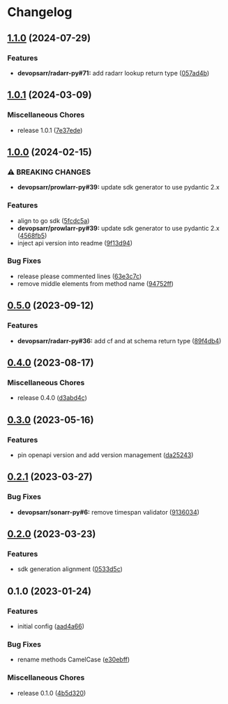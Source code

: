 # Changelog

## [1.1.0](https://github.com/devopsarr/radarr-go/compare/v1.0.1...v1.1.0) (2024-07-29)


### Features

* **devopsarr/radarr-py#71:** add radarr lookup return type ([057ad4b](https://github.com/devopsarr/radarr-go/commit/057ad4b2a9091f629b9a2a8f18960f31bd0dc290))

## [1.0.1](https://github.com/devopsarr/radarr-go/compare/v1.0.0...v1.0.1) (2024-03-09)


### Miscellaneous Chores

* release 1.0.1 ([7e37ede](https://github.com/devopsarr/radarr-go/commit/7e37ede6d6a7167062a08b7712574dc12c208568))

## [1.0.0](https://github.com/devopsarr/radarr-go/compare/v0.5.0...v1.0.0) (2024-02-15)


### ⚠ BREAKING CHANGES

* **devopsarr/prowlarr-py#39:** update sdk generator to use pydantic 2.x

### Features

* align to go sdk ([5fcdc5a](https://github.com/devopsarr/radarr-go/commit/5fcdc5ae1c355f6c46608f8a8ee534c203a35b42))
* **devopsarr/prowlarr-py#39:** update sdk generator to use pydantic 2.x ([4568fb5](https://github.com/devopsarr/radarr-go/commit/4568fb56e3f596ed1f7e1fdc5a80224b3cccb89c))
* inject api version into readme ([9f13d94](https://github.com/devopsarr/radarr-go/commit/9f13d947832f4b2266ed237e2a0997025155b7b3))


### Bug Fixes

* release please commented lines ([63e3c7c](https://github.com/devopsarr/radarr-go/commit/63e3c7cf26ebc4936999f79c03f41279271cffe8))
* remove middle elements from method name ([94752ff](https://github.com/devopsarr/radarr-go/commit/94752ff3b7a2616cfb51ba9be8d9e294dc31ae90))

## [0.5.0](https://github.com/devopsarr/radarr-go/compare/v0.4.0...v0.5.0) (2023-09-12)


### Features

* **devopsarr/radarr-py#36:** add cf and at schema return type ([89f4db4](https://github.com/devopsarr/radarr-go/commit/89f4db44a5d3f13c7cac68eae0b1560d255fd6c6))

## [0.4.0](https://github.com/devopsarr/radarr-go/compare/v0.3.0...v0.4.0) (2023-08-17)


### Miscellaneous Chores

* release 0.4.0 ([d3abd4c](https://github.com/devopsarr/radarr-go/commit/d3abd4c16c13a7ce2f86f8f178fd4bc6329514fa))

## [0.3.0](https://github.com/devopsarr/radarr-go/compare/v0.2.1...v0.3.0) (2023-05-16)


### Features

* pin openapi version and add version management ([da25243](https://github.com/devopsarr/radarr-go/commit/da25243f344fe503393c389584f0b4e1471250cc))

## [0.2.1](https://github.com/devopsarr/radarr-go/compare/v0.2.0...v0.2.1) (2023-03-27)


### Bug Fixes

* **devopsarr/sonarr-py#6:** remove timespan validator ([9136034](https://github.com/devopsarr/radarr-go/commit/913603435f489df764fe58bfaef650081a8167de))

## [0.2.0](https://github.com/devopsarr/radarr-go/compare/v0.1.0...v0.2.0) (2023-03-23)


### Features

* sdk generation alignment ([0533d5c](https://github.com/devopsarr/radarr-go/commit/0533d5c1c82fea70008f2f1e0c974b9eab3d3198))

## 0.1.0 (2023-01-24)


### Features

* initial config ([aad4a66](https://github.com/devopsarr/radarr-go/commit/aad4a669ca5765d3b5ba6d2904a3101ab4ef27ad))


### Bug Fixes

* rename methods CamelCase ([e30ebff](https://github.com/devopsarr/radarr-go/commit/e30ebffa5aa2ffa00aadb15af7409d39c19138c6))


### Miscellaneous Chores

* release 0.1.0 ([4b5d320](https://github.com/devopsarr/radarr-go/commit/4b5d32049647b0dcc8e697a1308795c65d0b2150))
